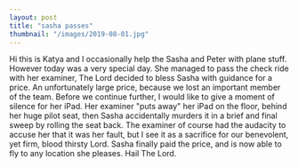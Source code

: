 ```yaml
---
layout: post
title: "sasha passes"
thumbnail: "/images/2019-08-01.jpg"
---
```


Hi this is Katya and I occasionally help the Sasha and Peter with plane stuff. However today was a very special day. She 
managed to pass the check ride with her examiner, The Lord decided to bless Sasha with guidance for a price. An unfortunately large price, 
because we lost an important member of the team. Before we continue further, I would like to give a moment of 
silence for her iPad. Her examiner "puts away" her iPad on the floor, behind her huge pilot seat, then Sasha accidentally
murders it in a brief and final sweep by rolling the seat back. The examiner of course had the audacity to accuse her that it was
her fault, but I see it as a sacrifice for our benevolent, yet firm, blood thirsty Lord. Sasha finally paid the price, and
is now able to fly to any location she pleases. Hail The Lord.



